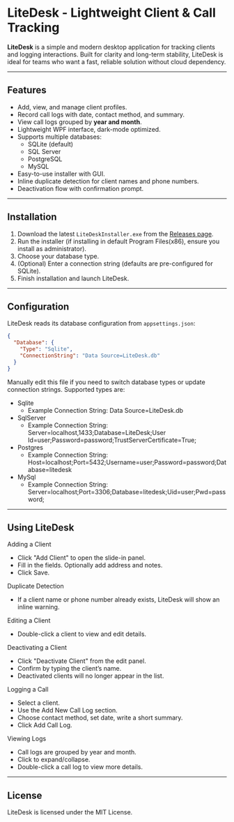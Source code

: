 # LiteDesk - Lightweight Client & Call Tracking

**LiteDesk** is a simple and modern desktop application for tracking clients and logging interactions. Built for clarity and long-term stability, LiteDesk is ideal for teams who want a fast, reliable solution without cloud dependency.

---

## Features

- Add, view, and manage client profiles.
- Record call logs with date, contact method, and summary.
- View call logs grouped by **year and month**.
- Lightweight WPF interface, dark-mode optimized.
- Supports multiple databases:
  - SQLite (default)
  - SQL Server
  - PostgreSQL
  - MySQL
- Easy-to-use installer with GUI.
- Inline duplicate detection for client names and phone numbers.
- Deactivation flow with confirmation prompt.

---

## Installation

1. Download the latest `LiteDeskInstaller.exe` from the [Releases page](https://github.com/T2Dubs/LiteDesk/releases/tag/Release).
2. Run the installer (if installing in default Program Files(x86), ensure you install as administrator).
3. Choose your database type.
4. (Optional) Enter a connection string (defaults are pre-configured for SQLite).
5. Finish installation and launch LiteDesk.

----
## Configuration

LiteDesk reads its database configuration from `appsettings.json`:
```json
{
  "Database": {
    "Type": "Sqlite",
    "ConnectionString": "Data Source=LiteDesk.db"
  }
}
```
Manually edit this file if you need to switch database types or update connection strings. Supported types are:
- Sqlite
  - Example Connection String: Data Source=LiteDesk.db
- SqlServer
  - Example Connection String: Server=localhost,1433;Database=LiteDesk;User Id=user;Password=password;TrustServerCertificate=True;
- Postgres
  - Example Connection String: Host=localhost;Port=5432;Username=user;Password=password;Database=litedesk
- MySql
  - Example Connection String: Server=localhost;Port=3306;Database=litedesk;Uid=user;Pwd=password;

----
## Using LiteDesk

Adding a Client
 - Click "Add Client" to open the slide-in panel.
 - Fill in the fields. Optionally add address and notes.
 - Click Save.

Duplicate Detection
   - If a client name or phone number already exists, LiteDesk will show an inline warning.

Editing a Client
 - Double-click a client to view and edit details.

Deactivating a Client
 - Click "Deactivate Client" from the edit panel.
 - Confirm by typing the client’s name.
 - Deactivated clients will no longer appear in the list.

Logging a Call
 - Select a client.
 - Use the Add New Call Log section.
 - Choose contact method, set date, write a short summary.
 - Click Add Call Log.

Viewing Logs
 - Call logs are grouped by year and month.
 - Click to expand/collapse.
 - Double-click a call log to view more details.

----
## License
LiteDesk is licensed under the MIT License.
